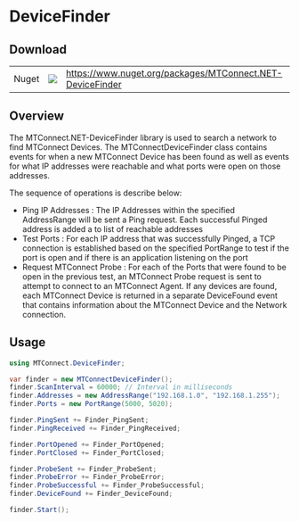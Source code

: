 # DeviceFinder

## Download
<table>
    <tbody>
        <tr>
            <td>Nuget</td>
            <td><img src="https://img.shields.io/nuget/dt/MTConnect.NET-DeviceFinder?style=for-the-badge&logo=nuget&label=%20&color=%23333"/></td>
            <td><a href="https://www.nuget.org/packages/MTConnect.NET-DeviceFinder">https://www.nuget.org/packages/MTConnect.NET-DeviceFinder</a></td>
        </tr>
    </tbody>
</table>


## Overview
The MTConnect.NET-DeviceFinder library is used to search a network to find MTConnect Devices. The MTConnectDeviceFinder class contains events for when a new MTConnect Device has been found as well as events for what IP addresses were reachable and what ports were open on those addresses.

The sequence of operations is describe below:

- Ping IP Addresses : The IP Addresses within the specified AddressRange will be sent a Ping request. Each successful Pinged address is added a to list of reachable addresses
- Test Ports : For each IP address that was successfully Pinged, a TCP connection is established based on the specified PortRange to test if the port is open and if there is an application listening on the port
- Request MTConnect Probe : For each of the Ports that were found to be open in the previous test, an MTConnect Probe request is sent to attempt to connect to an MTConnect Agent. If any devices are found, each MTConnect Device is returned in a separate DeviceFound event that contains information about the MTConnect Device and the Network connection.

## Usage
```c#
using MTConnect.DeviceFinder;

var finder = new MTConnectDeviceFinder();
finder.ScanInterval = 60000; // Interval in milliseconds
finder.Addresses = new AddressRange("192.168.1.0", "192.168.1.255");
finder.Ports = new PortRange(5000, 5020);

finder.PingSent += Finder_PingSent;
finder.PingReceived += Finder_PingReceived;

finder.PortOpened += Finder_PortOpened;
finder.PortClosed += Finder_PortClosed;

finder.ProbeSent += Finder_ProbeSent;
finder.ProbeError += Finder_ProbeError;
finder.ProbeSuccessful += Finder_ProbeSuccessful;
finder.DeviceFound += Finder_DeviceFound;

finder.Start();
```
